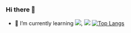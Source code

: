 ### Hi there 👋
- 🌱 I’m currently learning <img src="https://img.shields.io/badge/C++-#00599C?style=for-the-badge&logo=C++&logoColor=white">, <img src="https://img.shields.io/badge/Kotlin-#7F52FF?style=for-the-badge&logo=Kotlin&logoColor=white">
[![Top Langs](https://github-readme-stats.vercel.app/api/top-langs/?username=aerim-choi)](https://github.com/aerim-choi/github-readme-stats)
<!--
**aerim-choi/aerim-choi** is a ✨ _special_ ✨ repository because its `README.md` (this file) appears on your GitHub profile.

Here are some ideas to get you started:

- 🔭 I’m currently working on ...
- 🌱 I’m currently learning ...
- 👯 I’m looking to collaborate on ...
- 🤔 I’m looking for help with ...
- 💬 Ask me about ...
- 📫 How to reach me: ...
- 😄 Pronouns: ...
- ⚡ Fun fact: ...
-->
